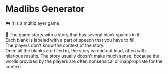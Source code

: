 # Madlibs Generator

🎮 It is a multiplayer game

📖 The game starts with a story that has several blank spaces in it.  
Each blank is labeled with a part of speech that you have to fill.  
The players don't know the context of the story.   
Once all the blanks are filled in, the story is read out loud, often with hilarious results. The story usually doesn't make much sense, because the words provided by the players are often nonsensical or inappropriate for the context.

